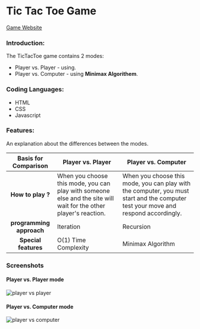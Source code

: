 # Tic Tac Toe Game
[Game Website](https://yahavmizrahi.github.io/TicTacToe/)
### Introduction:
The TicTacToe game contains 2 modes:
- Player vs. Player - using.
- Player vs. Computer - using **Minimax Algorithem**.
  
### Coding Languages:
- HTML
- CSS
- Javascript

### Features:
An explanation about the differences between the modes.

|Basis for Comparison | Player vs. Player |  Player vs. Computer|
| :------: | ------ |------ |
|**How to play ?** | When you choose this mode, you can play with someone else and the site will wait for the other player's reaction. | When you choose this mode, you can play with the computer, you must start and the computer test your move and respond accordingly.   |
| **programming approach** | Iteration   | Recursion|
|**Special features**| O(1) Time Complexity | Minimax Algorithm |

### Screenshots

#### Player vs. Player mode
![player vs player](https://github.com/YahavMizrahi/TicTacToe/blob/master/img/1VS1.gif)

#### Player vs. Computer mode
![player vs computer](https://github.com/YahavMizrahi/TicTacToe/blob/master/img/VS%20The%20cp.gif)


